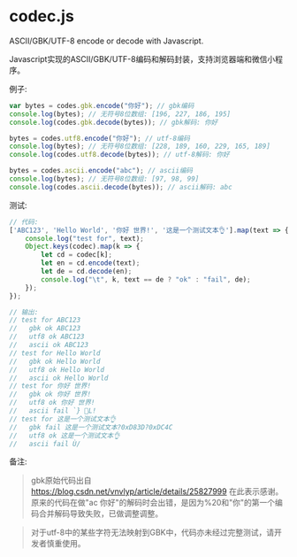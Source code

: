 # codec.js
ASCII/GBK/UTF-8 encode or decode with Javascript.

Javascript实现的ASCII/GBK/UTF-8编码和解码封装，支持浏览器端和微信小程序。

例子:
```js
var bytes = codes.gbk.encode("你好"); // gbk编码
console.log(bytes); // 无符号8位数组: [196, 227, 186, 195]
console.log(codes.gbk.decode(bytes)); // gbk解码: 你好

bytes = codes.utf8.encode("你好"); // utf-8编码
console.log(bytes); // 无符号8位数组: [228, 189, 160, 229, 165, 189]
console.log(codes.utf8.decode(bytes)); // utf-8解码: 你好

bytes = codes.ascii.encode("abc"); // ascii编码
console.log(bytes); // 无符号8位数组: [97, 98, 99]
console.log(codes.ascii.decode(bytes)); // ascii解码: abc

```

测试:
```js
// 代码:
['ABC123', 'Hello World', '你好 世界!', '这是一个测试文本👌'].map(text => {
    console.log("test for", text);
    Object.keys(codec).map(k => {
        let cd = codec[k];
        let en = cd.encode(text);
        let de = cd.decode(en);
        console.log("\t", k, text == de ? "ok" : "fail", de);
    });
});

// 输出:
// test for ABC123
//   gbk ok ABC123
//   utf8 ok ABC123
//   ascii ok ABC123
// test for Hello World
//   gbk ok Hello World
//   utf8 ok Hello World
//   ascii ok Hello World
// test for 你好 世界!
//   gbk ok 你好 世界!
//   utf8 ok 你好 世界!
//   ascii fail `} L!
// test for 这是一个测试文本👌
//   gbk fail 这是一个测试文本?0xD83D?0xDC4C
//   utf8 ok 这是一个测试文本👌
//   ascii fail Ù/
```

备注: 
> gbk原始代码出自 https://blog.csdn.net/vnvlyp/article/details/25827999 在此表示感谢。原来的代码在做"ac 你好"的解码时会出错，是因为%20和"你"的第一个编码合并解码导致失败，已做调整调整。

> 对于utf-8中的某些字符无法映射到GBK中，代码亦未经过完整测试，请开发者慎重使用。
